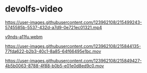 # devolfs-video

https://user-images.githubusercontent.com/123962108/215499243-5745585b-5537-432d-a7d9-0e721ec01321.mp4

[v9nds-a11fu.webm](https://user-images.githubusercontent.com/123962108/215831914-bafd3a37-b95a-4308-a940-cac4c981c48c.webm)


https://user-images.githubusercontent.com/123962108/215844135-77fda622-b2b3-40c1-8a85-64f66495e1bc.mov



https://user-images.githubusercontent.com/123962108/215849427-4b5b0063-8788-4f88-b0b5-e01e0d8ed9c0.mov

